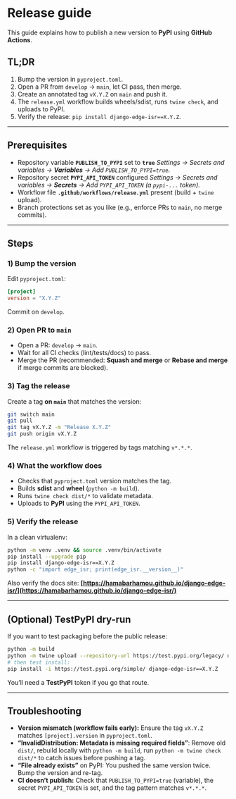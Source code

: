 # Release guide

This guide explains how to publish a new version to **PyPI** using **GitHub Actions**.

## TL;DR

1. Bump the version in `pyproject.toml`.
2. Open a PR from `develop` → `main`, let CI pass, then merge.
3. Create an annotated tag `vX.Y.Z` on `main` and push it.
4. The `release.yml` workflow builds wheels/sdist, runs `twine check`, and uploads to PyPI.
5. Verify the release: `pip install django-edge-isr==X.Y.Z`.

---

## Prerequisites

- Repository variable **`PUBLISH_TO_PYPI`** set to **`true`**
  _Settings → Secrets and variables → **Variables** → Add `PUBLISH_TO_PYPI=true`._
- Repository secret **`PYPI_API_TOKEN`** configured
  _Settings → Secrets and variables → **Secrets** → Add `PYPI_API_TOKEN` (a `pypi-...` token)._
- Workflow file **`.github/workflows/release.yml`** present (build + `twine` upload).
- Branch protections set as you like (e.g., enforce PRs to `main`, no merge commits).

---

## Steps

### 1) Bump the version

Edit `pyproject.toml`:

```toml
[project]
version = "X.Y.Z"
````

Commit on `develop`.

### 2) Open PR to `main`

* Open a PR: `develop` → `main`.
* Wait for all CI checks (lint/tests/docs) to pass.
* Merge the PR (recommended: **Squash and merge** or **Rebase and merge** if merge commits are blocked).

### 3) Tag the release

Create a tag **on `main`** that matches the version:

```bash
git switch main
git pull
git tag vX.Y.Z -m "Release X.Y.Z"
git push origin vX.Y.Z
```

The `release.yml` workflow is triggered by tags matching `v*.*.*`.

### 4) What the workflow does

* Checks that `pyproject.toml` version matches the tag.
* Builds **sdist** and **wheel** (`python -m build`).
* Runs `twine check dist/*` to validate metadata.
* Uploads to **PyPI** using the `PYPI_API_TOKEN`.

### 5) Verify the release

In a clean virtualenv:

```bash
python -m venv .venv && source .venv/bin/activate
pip install --upgrade pip
pip install django-edge-isr==X.Y.Z
python -c "import edge_isr; print(edge_isr.__version__)"
```

Also verify the docs site:
**[https://hamabarhamou.github.io/django-edge-isr/](https://hamabarhamou.github.io/django-edge-isr/)**

---

## (Optional) TestPyPI dry-run

If you want to test packaging before the public release:

```bash
python -m build
python -m twine upload --repository-url https://test.pypi.org/legacy/ dist/*
# then test install:
pip install -i https://test.pypi.org/simple/ django-edge-isr==X.Y.Z
```

You’ll need a **TestPyPI** token if you go that route.

---

## Troubleshooting

* **Version mismatch (workflow fails early):** Ensure the tag `vX.Y.Z` matches `[project].version` in `pyproject.toml`.
* **“InvalidDistribution: Metadata is missing required fields”**:
  Remove old `dist/`, rebuild locally with `python -m build`, run `python -m twine check dist/*` to catch issues before pushing a tag.
* **“File already exists”** on PyPI: You pushed the same version twice. Bump the version and re-tag.
* **CI doesn’t publish:** Check that `PUBLISH_TO_PYPI=true` (variable), the secret `PYPI_API_TOKEN` is set, and the tag pattern matches `v*.*.*`.
